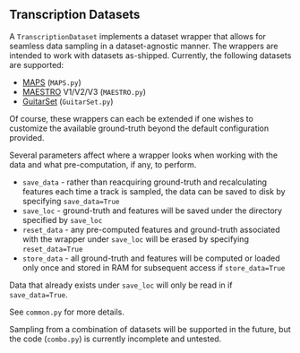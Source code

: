 ## Transcription Datasets
A ```TranscriptionDataset``` implements a dataset wrapper that allows for seamless data sampling in a dataset-agnostic manner.
The wrappers are intended to work with datasets as-shipped.
Currently, the following datasets are supported:
- [MAPS](https://www.tsi.telecom-paristech.fr/aao/en/2010/07/08/maps-database-a-piano-database-for-multipitch-estimation-and-automatic-transcription-of-music/) (```MAPS.py```)
- [MAESTRO](https://magenta.tensorflow.org/datasets/maestro) V1/V2/V3 (```MAESTRO.py```)
- [GuitarSet](https://guitarset.weebly.com/) (```GuitarSet.py```)
 
Of course, these wrappers can each be extended if one wishes to customize the available ground-truth beyond the default configuration provided.

Several parameters affect where a wrapper looks when working with the data and what pre-computation, if any, to perform. 
- ```save_data``` - rather than reacquiring ground-truth and recalculating features each time a track is sampled, the data can be saved to disk by specifying ```save_data=True```
- ```save_loc``` - ground-truth and features will be saved under the directory specified by ```save_loc```
- ```reset_data``` - any pre-computed features and ground-truth associated with the wrapper under ```save_loc``` will be erased by specifying ```reset_data=True```
- ```store_data``` - all ground-truth and features will be computed or loaded only once and stored in RAM for subsequent access if ```store_data=True```

Data that already exists under ```save_loc``` will only be read in if ```save_data=True```.

See ```common.py``` for more details.

Sampling from a combination of datasets will be supported in the future, but the code (```combo.py```) is currently incomplete and untested.
